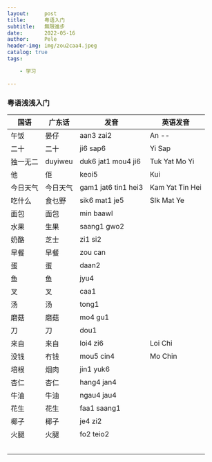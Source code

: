 ```yaml
---
layout:     post
title:      粤语入门
subtitle:   無限進步
date:       2022-05-16
author:     Pele
header-img: img/zou2caa4.jpeg
catalog: true
tags:

    - 学习

---
```


### 粤语浅浅入门



| 国语     | 广东话   | 发音                 | 英语发音        |
| -------- | -------- | -------------------- | --------------- |
| 午饭     | 晏仔     | aan3 zai2            | An --           |
| 二十     | 二十     | ji6 sap6             | Yi Sap          |
| 独一无二 | duyiweu  | duk6 jat1 mou4 ji6   | Tuk Yat Mo Yi   |
| 他       | 佢       | keoi5                | Kui             |
| 今日天气 | 今日天气 | gam1 jat6  tin1 hei3 | Kam Yat Tin Hei |
| 吃什么   | 食乜野   | sik6 mat1 je5        | SIk Mat Ye      |
| 面包     | 面包     | min baawl            |                 |
| 水果     | 生果     | saang1 gwo2          |                 |
| 奶酪     | 芝士     | zi1 si2              |                 |
| 早餐     | 早餐     | zou can              |                 |
| 蛋       | 蛋       | daan2                |                 |
| 鱼       | 鱼       | jyu4                 |                 |
| 叉       | 叉       | caa1                 |                 |
| 汤       | 汤       | tong1                |                 |
| 磨菇     | 磨菇     | mo4 gu1              |                 |
| 刀       | 刀       | dou1                 |                 |
| 来自     | 来自     | loi4 zi6             | Loi Chi         |
| 没钱     | 冇钱     | mou5 cin4            | Mo Chin         |
| 培根     | 烟肉     | jin1 yuk6            |                 |
| 杏仁     | 杏仁     | hang4 jan4           |                 |
| 牛油     | 牛油     | ngau4 jau4           |                 |
| 花生     | 花生     | faa1 saang1          |                 |
| 椰子     | 椰子     | je4 zi2              |                 |
| 火腿     | 火腿     | fo2 teio2            |                 |
|          |          |                      |                 |
|          |          |                      |                 |
|          |          |                      |                 |
|          |          |                      |                 |
|          |          |                      |                 |

